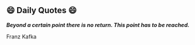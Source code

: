 ## 😄 Daily Quotes 😄

_**Beyond a certain point there is no return. This point has to be reached.**_

Franz Kafka

